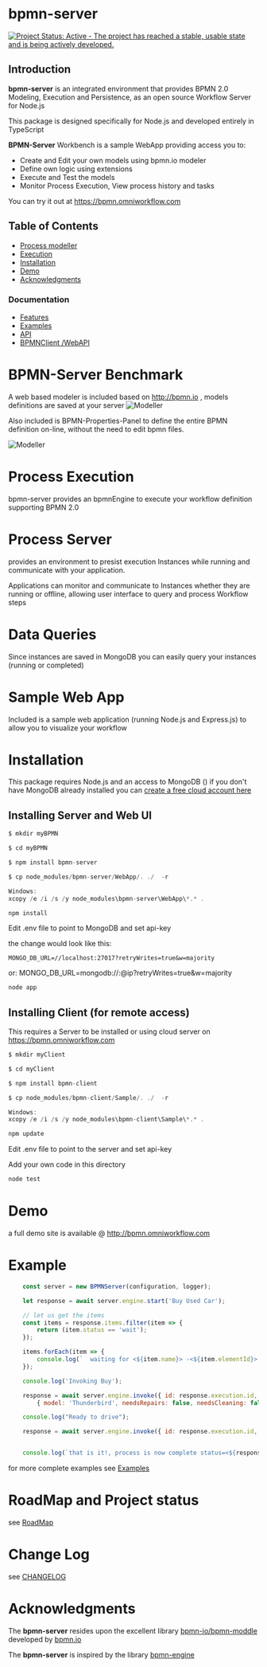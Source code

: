 bpmn-server
===========

[![Project Status: Active - The project has reached a stable, usable state and is being actively developed.](http://www.repostatus.org/badges/latest/active.svg)](http://www.repostatus.org/#active)

## Introduction
**bpmn-server** is an integrated environment that provides BPMN 2.0 Modeling, Execution and Persistence, as an open source Workflow Server for Node.js 

This package is designed specifically for Node.js and developed entirely in TypeScript 

**BPMN-Server** Workbench is a sample WebApp providing access you to:
- Create and Edit your own models using bpmn.io modeler
- Define own logic using extensions
- Execute and Test the models 
- Monitor Process Execution, View process history and tasks

You can try it out at https://bpmn.omniworkflow.com 

## Table of Contents
- [Process modeller](#process-modeller)
- [Execution](#process-execution)
- [Installation](#installation)
- [Demo](#demo)
- [Acknowledgments](#acknowledgments)

### Documentation
- [Features](./docs/features.md)
- [Examples](./docs/examples.md)
- [API](./docs/api-summary.md)
- [BPMNClient /WebAPI](./docs/client-api.md)

# BPMN-Server Benchmark

A web based modeler is included based on http://bpmn.io , models definitions are saved at your server
![Modeller](./docs/model-demo.gif)

Also included is BPMN-Properties-Panel to define the entire BPMN definition on-line, without the need to edit bpmn files.

![Modeller](./docs/bb-1.PNG)

# Process Execution

bpmn-server provides an bpmnEngine to execute your workflow definition supporting BPMN 2.0

# Process Server

provides an environment to presist execution Instances while running and communicate with your application.

Applications can monitor and communicate to Instances whether they are running or offline, allowing user interface to query and process Workflow steps

# Data Queries 

Since instances are saved in MongoDB you can easily query your instances (running or completed)

# Sample Web App

Included is a sample web application (running Node.js and Express.js) to allow you to visualize your workflow 

# Installation

This package requires Node.js and an access to MongoDB ()
if you don't have MongoDB already installed you can [create a free cloud account here](http://bit.ly/cyd-atlas)

## Installing Server and Web UI
```javascript
$ mkdir myBPMN

$ cd myBPMN

$ npm install bpmn-server

$ cp node_modules/bpmn-server/WebApp/. ./  -r

Windows: 
xcopy /e /i /s /y node_modules\bpmn-server\WebApp\*.* .

npm install

```
Edit .env file to point to MongoDB and set api-key

the change would look like this:

    MONGO_DB_URL=//localhost:27017?retryWrites=true&w=majority
or:
    MONGO_DB_URL=mongodb://<userName>:<password>@ip?retryWrites=true&w=majority

```javascript
node app
```
## Installing Client (for remote access)

This requires a Server to be installed or using cloud server on https://bpmn.omniworkflow.com

```javascript
$ mkdir myClient

$ cd myClient

$ npm install bpmn-client

$ cp node_modules/bpmn-client/Sample/. ./  -r

Windows: 
xcopy /e /i /s /y node_modules\bpmn-client\Sample\*.* .

npm update

```

Edit .env file to point to the server and set api-key 

Add your own code in this directory

```javascript
node test

```


# Demo

a full demo site is available @ http://bpmn.omniworkflow.com

# Example

```javascript
    const server = new BPMNServer(configuration, logger);

    let response = await server.engine.start('Buy Used Car');

    // let us get the items
    const items = response.items.filter(item => {
        return (item.status == 'wait');
    });

    items.forEach(item => {
        console.log(`  waiting for <${item.name}> -<${item.elementId}> id: <${item.id}> `);
    });

    console.log('Invoking Buy');

    response = await server.engine.invoke({ id: response.execution.id, "items.elementId": 'task_Buy' },
        { model: 'Thunderbird', needsRepairs: false, needsCleaning: false });

    console.log("Ready to drive");

    response = await server.engine.invoke({ id: response.execution.id, "items.elementId": 'task_Drive' });


    console.log(`that is it!, process is now complete status=<${response.execution.status}>`)

```
for more complete examples see [Examples](./docs/examples.md)
# RoadMap and Project status
see [RoadMap](https://github.com/ralphhanna/bpmn-server/projects/1)
# Change Log

see [CHANGELOG](./docs/CHANGELOG.md)

# Acknowledgments

The **bpmn-server** resides upon the excellent library [bpmn-io/bpmn-moddle](https://github.com/bpmn-io/bpmn-moddle) developed by [bpmn.io](http://bpmn.io/)

The **bpmn-server** is inspired by the library [bpmn-engine](https://github.com/paed01/bpmn-engine) 
